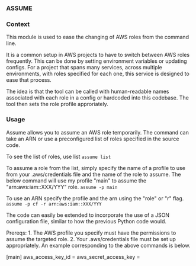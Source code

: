 ### ASSUME

### Context 
This module is used to ease the changing of AWS roles from the command line.

It is a common setup in AWS projects to have to switch between AWS roles frequently. This can be done by setting environment variables
or updating configs. For a project that spans many services, across multiple environments, with roles specified for each one, this service
is designed to ease that process.

The idea is that the tool can be called with human-readable names associated with each role in a config or hardcoded into this codebase. The tool then sets the role profile approriately.

### Usage 
Assume allows you to assume an AWS role temporarily. The command can take an ARN or use a preconfigured list of roles specified in the source code. 

To see the list of roles, use list 
`assume list`

To assume a role from the list, simply specify the name of a profile to use from your .aws/credentials file and the name of the role to assume. The below command will use my profile "main" to assume the "arn:aws:iam::XXX/YYY" role.
`assume -p main`

To use an ARN specify the profile and the arn using the "role" or "r" flag.
`assume -p cf -r arn:aws:iam::XXX/YYY`

The code can easily be extended to incorporate the use of a JSON configuration file, similar to how the previous Python code would. 

Prereqs:
    1. The AWS profile you specify must have the permissions to assume the targeted role.
    2. Your .aws/credentials file must be set up appropriately. An example corresponding to the above commands is below.

[main]
aws_access_key_id = <ACCESS KEY ID>
aws_secret_access_key = <ACCESS KEY>